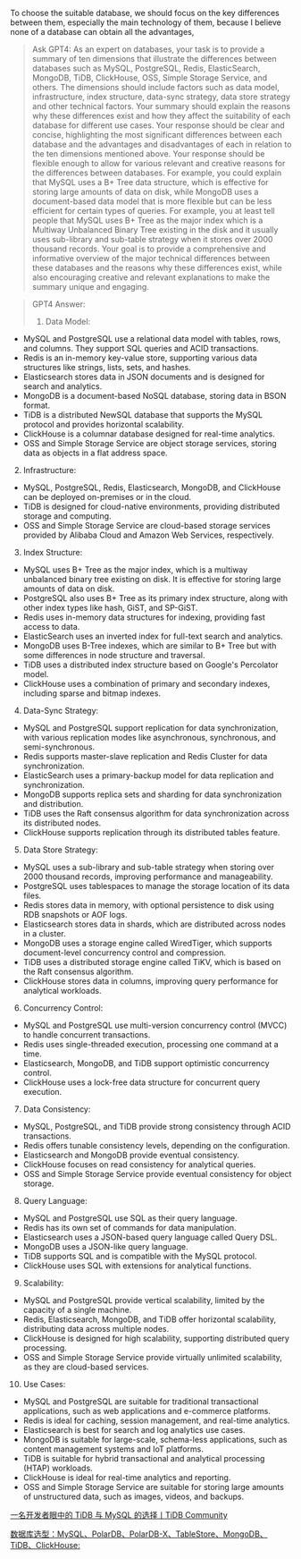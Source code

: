 To choose the suitable database, we should focus on the key differences between them, especially the main technology of them, because I believe none of a database can obtain all the advantages, 

>Ask GPT4:
As an expert on databases, your task is to provide a summary of ten dimensions that illustrate the differences between databases such as MySQL, PostgreSQL, Redis, ElasticSearch, MongoDB, TiDB, ClickHouse, OSS, Simple Storage Service, and others. The dimensions should include factors such as data model, infrastructure, index structure, data-sync strategy, data  store strategy and other technical factors. Your summary should explain the reasons why these differences exist and how they affect the suitability of each database for different use cases.
Your response should be clear and concise, highlighting the most significant differences between each database and the advantages and disadvantages of each in relation to the ten dimensions mentioned above. Your response should be flexible enough to allow for various relevant and creative reasons for the differences between databases. For example, you could explain that MySQL uses a B+ Tree data structure, which is effective for storing large amounts of data on disk, while MongoDB uses a document-based data model that is more flexible but can be less efficient for certain types of queries. For example, you at least tell people that MySQL uses B+ Tree  as the major index which is a Multiway Unbalanced Binary Tree existing in the disk and it usually uses sub-library and sub-table strategy when it stores over 2000 thousand records.
Your goal is to provide a comprehensive and informative overview of the major technical differences between these databases and the reasons why these differences exist, while also encouraging creative and relevant explanations to make the summary unique and engaging.

>GPT4 Answer:
>1. Data Model:
- MySQL and PostgreSQL use a relational data model with tables, rows, and columns. They support SQL queries and ACID transactions.
- Redis is an in-memory key-value store, supporting various data structures like strings, lists, sets, and hashes.
- Elasticsearch stores data in JSON documents and is designed for search and analytics.
- MongoDB is a document-based NoSQL database, storing data in BSON format.
- TiDB is a distributed NewSQL database that supports the MySQL protocol and provides horizontal scalability.
- ClickHouse is a columnar database designed for real-time analytics.
- OSS and Simple Storage Service are object storage services, storing data as objects in a flat address space.

2. Infrastructure:
- MySQL, PostgreSQL, Redis, Elasticsearch, MongoDB, and ClickHouse can be deployed on-premises or in the cloud.
- TiDB is designed for cloud-native environments, providing distributed storage and computing.
- OSS and Simple Storage Service are cloud-based storage services provided by Alibaba Cloud and Amazon Web Services, respectively.

3. Index Structure:
- MySQL uses B+ Tree as the major index, which is a multiway unbalanced binary tree existing on disk. It is effective for storing large amounts of data on disk.
- PostgreSQL also uses B+ Tree as its primary index structure, along with other index types like hash, GiST, and SP-GiST.
- Redis uses in-memory data structures for indexing, providing fast access to data.
- ElasticSearch uses an inverted index for full-text search and analytics.
- MongoDB uses B-Tree indexes, which are similar to B+ Tree but with some differences in node structure and traversal.
- TiDB uses a distributed index structure based on Google's Percolator model.
- ClickHouse uses a combination of primary and secondary indexes, including sparse and bitmap indexes.

4. Data-Sync Strategy:
- MySQL and PostgreSQL support replication for data synchronization, with various replication modes like asynchronous, synchronous, and semi-synchronous.
- Redis supports master-slave replication and Redis Cluster for data synchronization.
- ElasticSearch uses a primary-backup model for data replication and synchronization.
- MongoDB supports replica sets and sharding for data synchronization and distribution.
- TiDB uses the Raft consensus algorithm for data synchronization across its distributed nodes.
- ClickHouse supports replication through its distributed tables feature.

5. Data Store Strategy:
- MySQL uses a sub-library and sub-table strategy when storing over 2000 thousand records, improving performance and manageability.
- PostgreSQL uses tablespaces to manage the storage location of its data files.
- Redis stores data in memory, with optional persistence to disk using RDB snapshots or AOF logs.
- Elasticsearch stores data in shards, which are distributed across nodes in a cluster.
- MongoDB uses a storage engine called WiredTiger, which supports document-level concurrency control and compression.
- TiDB uses a distributed storage engine called TiKV, which is based on the Raft consensus algorithm.
- ClickHouse stores data in columns, improving query performance for analytical workloads.

6. Concurrency Control:
- MySQL and PostgreSQL use multi-version concurrency control (MVCC) to handle concurrent transactions.
- Redis uses single-threaded execution, processing one command at a time.
- Elasticsearch, MongoDB, and TiDB support optimistic concurrency control.
- ClickHouse uses a lock-free data structure for concurrent query execution.

7. Data Consistency:
- MySQL, PostgreSQL, and TiDB provide strong consistency through ACID transactions.
- Redis offers tunable consistency levels, depending on the configuration.
- Elasticsearch and MongoDB provide eventual consistency.
- ClickHouse focuses on read consistency for analytical queries.
- OSS and Simple Storage Service provide eventual consistency for object storage.

8. Query Language:
- MySQL and PostgreSQL use SQL as their query language.
- Redis has its own set of commands for data manipulation.
- Elasticsearch uses a JSON-based query language called Query DSL.
- MongoDB uses a JSON-like query language.
- TiDB supports SQL and is compatible with the MySQL protocol.
- ClickHouse uses SQL with extensions for analytical functions.

9. Scalability:
- MySQL and PostgreSQL provide vertical scalability, limited by the capacity of a single machine.
- Redis, Elasticsearch, MongoDB, and TiDB offer horizontal scalability, distributing data across multiple nodes.
- ClickHouse is designed for high scalability, supporting distributed query processing.
- OSS and Simple Storage Service provide virtually unlimited scalability, as they are cloud-based services.

10. Use Cases:
- MySQL and PostgreSQL are suitable for traditional transactional applications, such as web applications and e-commerce platforms.
- Redis is ideal for caching, session management, and real-time analytics.
- Elasticsearch is best for search and log analytics use cases.
- MongoDB is suitable for large-scale, schema-less applications, such as content management systems and IoT platforms.
- TiDB is suitable for hybrid transactional and analytical processing (HTAP) workloads.
- ClickHouse is ideal for real-time analytics and reporting.
- OSS and Simple Storage Service are suitable for storing large amounts of unstructured data, such as images, videos, and backups.

[一名开发者眼中的 TiDB 与 MySQL 的选择丨TiDB Community](https://mp.weixin.qq.com/s/MrXitmIGnlsWY25aw1SRqw)

[数据库选型：MySQL、PolarDB、PolarDB-X、TableStore、MongoDB、TiDB、ClickHouse:](https://mp.weixin.qq.com/s/2oKTItUgvsbEHItiWiGtzA)